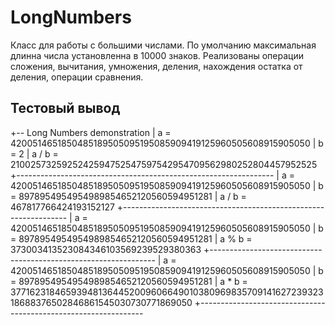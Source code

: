 # LongNumbers

Класс для работы с большими числами. По умолчанию максимальная длинна числа установленна в 10000 знаков.
Реализованы операции сложения, вычитания, умножения, деления, нахождения остатка от деления, операции сравнения.

## Тестовый вывод

+-- Long Numbers demonstration
| a = 4200514651850485189505095195085909419125960505608915905050
| b = 2
| a / b = 2100257325925242594752547597542954709562980252804457952525
+----------------------------------------------------------------
| a = 4200514651850485189505095195085909419125960505608915905050
| b = 8978954954954989854652120560594951281
| a / b = 467817766424193152127
+----------------------------------------------------------------
| a = 4200514651850485189505095195085909419125960505608915905050
| b = 8978954954954989854652120560594951281
| a % b = 373003413523084346103569239529380363
+----------------------------------------------------------------
| a = 4200514651850485189505095195085909419125960505608915905050
| b = 8978954954954989854652120560594951281
| a * b = 37716231846593948136445200960664901038096983570914162723932318688376502846861545030730771869050
+----------------------------------------------------------------
